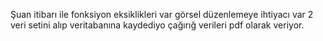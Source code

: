 Şuan itibarı ile fonksiyon eksiklikleri var görsel düzenlemeye ihtiyacı var 2 veri setini alıp veritabanına kaydediyo çağırığ verileri pdf olarak veriyor.
